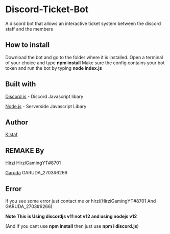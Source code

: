 # Discord-Ticket-Bot
A discord bot that allows an interactive ticket system between the discord staff and the members

## How to install
Download the bot and go to the folder where it is installed.
Open a terminal of your choice and type **npm install**
Make sure the config contains your bot token and run the bot by typing **node index.js**

## Built with
[Discord.js](https://discord.js.org/) - Discord Javascript libary

[Node.js](https://nodejs.org/en//) - Serverside Javascript Libary

## Author
[Kistaf](https://github.com/Kistaf)

## REMAKE By
[Hirzi](https://github.com/HirziGamingYT) HirziGamingYT#8701

[Garuda](https://github.com/GARUDA2703) GARUDA_2703#6266

## Error
If you see some error just contact me or hirzi(HirziGamingYT#8701 And GARUDA_2703#6266)

**Note This is Using discordjs v11 not v12 and using nodejs v12**

(And if you cant use **npm install** then just use **npm i discord.js**)
